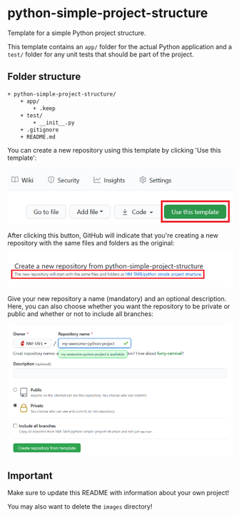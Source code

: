 # python-simple-project-structure

Template for a simple Python project structure.

This template contains an `app/` folder for the actual Python application and a `test/` folder for any unit tests that
should be part of the project.

## Folder structure

```
+ python-simple-project-structure/
    + app/
        + .keep
    + test/
        + __init__.py
    + .gitignore
    + README.md
```

You can create a new repository using this template by clicking 'Use this template': 

![Use this template button in GitHub](https://github.com/NM-TAFE/python-simple-project-structure/blob/master/images/01-github-use-template.png)

After clicking this button, GitHub will indicate that you're creating a new repository with the same files and folders as the original:

![Start repo with same files and folders](https://github.com/NM-TAFE/python-simple-project-structure/blob/master/images/02-github-same-files-and-folders.png)

Give your new repository a name (mandatory) and an optional description. Here, you can also choose whether you want the repository to be private or public and whether or not to include all branches: 

![Finalise creating a new repository](https://github.com/NM-TAFE/python-simple-project-structure/blob/master/images/03-finalise-new-repo.png)

## Important

Make sure to update this README with information about your own project!

You may also want to delete the `images` directory!
